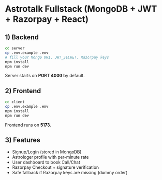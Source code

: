 # Astrotalk Fullstack (MongoDB + JWT + Razorpay + React)

## 1) Backend
```bash
cd server
cp .env.example .env
# fill your Mongo URI, JWT_SECRET, Razorpay keys
npm install
npm run dev
```
Server starts on **PORT 4000** by default.

## 2) Frontend
```bash
cd client
cp .env.example .env
npm install
npm run dev
```
Frontend runs on **5173**.

## 3) Features
- Signup/Login (stored in MongoDB)
- Astrologer profile with per-minute rate
- User dashboard to book Call/Chat
- Razorpay Checkout + signature verification
- Safe fallback if Razorpay keys are missing (dummy order)
